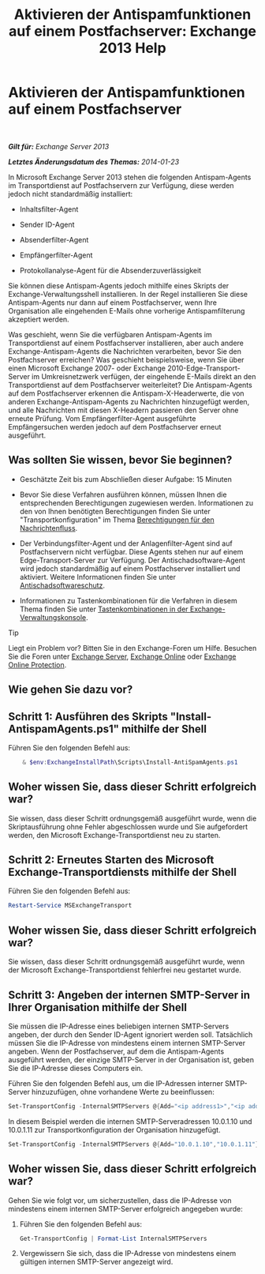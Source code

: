 ﻿---
title: 'Aktivieren der Antispamfunktionen auf einem Postfachserver: Exchange 2013 Help'
TOCTitle: Aktivieren der Antispamfunktionen auf einem Postfachserver
ms:assetid: 59d22c5e-64bc-4879-8ad1-364862b6ba11
ms:mtpsurl: https://technet.microsoft.com/de-de/library/Bb201691(v=EXCHG.150)
ms:contentKeyID: 50475713
ms.date: 04/24/2018
mtps_version: v=EXCHG.150
ms.translationtype: HT
---

# Aktivieren der Antispamfunktionen auf einem Postfachserver

 

_**Gilt für:** Exchange Server 2013_

_**Letztes Änderungsdatum des Themas:** 2014-01-23_

In Microsoft Exchange Server 2013 stehen die folgenden Antispam-Agents im Transportdienst auf Postfachservern zur Verfügung, diese werden jedoch nicht standardmäßig installiert:

  - Inhaltsfilter-Agent

  - Sender ID-Agent

  - Absenderfilter-Agent

  - Empfängerfilter-Agent

  - Protokollanalyse-Agent für die Absenderzuverlässigkeit

Sie können diese Antispam-Agents jedoch mithilfe eines Skripts der Exchange-Verwaltungsshell installieren. In der Regel installieren Sie diese Antispam-Agents nur dann auf einem Postfachserver, wenn Ihre Organisation alle eingehenden E-Mails ohne vorherige Antispamfilterung akzeptiert werden.

Was geschieht, wenn Sie die verfügbaren Antispam-Agents im Transportdienst auf einem Postfachserver installieren, aber auch andere Exchange-Antispam-Agents die Nachrichten verarbeiten, bevor Sie den Postfachserver erreichen? Was geschieht beispielsweise, wenn Sie über einen Microsoft Exchange 2007- oder Exchange 2010-Edge-Transport-Server im Umkreisnetzwerk verfügen, der eingehende E-Mails direkt an den Transportdienst auf dem Postfachserver weiterleitet? Die Antispam-Agents auf dem Postfachserver erkennen die Antispam-X-Headerwerte, die von anderen Exchange-Antispam-Agents zu Nachrichten hinzugefügt werden, und alle Nachrichten mit diesen X-Headern passieren den Server ohne erneute Prüfung. Vom Empfängerfilter-Agent ausgeführte Empfängersuchen werden jedoch auf dem Postfachserver erneut ausgeführt.

## Was sollten Sie wissen, bevor Sie beginnen?

  - Geschätzte Zeit bis zum Abschließen dieser Aufgabe: 15 Minuten

  - Bevor Sie diese Verfahren ausführen können, müssen Ihnen die entsprechenden Berechtigungen zugewiesen werden. Informationen zu den von Ihnen benötigten Berechtigungen finden Sie unter "Transportkonfiguration" im Thema [Berechtigungen für den Nachrichtenfluss](mail-flow-permissions-exchange-2013-help.md).

  - Der Verbindungsfilter-Agent und der Anlagenfilter-Agent sind auf Postfachservern nicht verfügbar. Diese Agents stehen nur auf einem Edge-Transport-Server zur Verfügung. Der Antischadsoftware-Agent wird jedoch standardmäßig auf einem Postfachserver installiert und aktiviert. Weitere Informationen finden Sie unter [Antischadsoftwareschutz](anti-malware-protection-exchange-2013-help.md).

  - Informationen zu Tastenkombinationen für die Verfahren in diesem Thema finden Sie unter [Tastenkombinationen in der Exchange-Verwaltungskonsole](keyboard-shortcuts-in-the-exchange-admin-center-exchange-online-protection-help.md).


> [!TIP]
> Liegt ein Problem vor? Bitten Sie in den Exchange-Foren um Hilfe. Besuchen Sie die Foren unter <A href="https://go.microsoft.com/fwlink/p/?linkid=60612">Exchange Server</A>, <A href="https://go.microsoft.com/fwlink/p/?linkid=267542">Exchange Online</A> oder <A href="https://go.microsoft.com/fwlink/p/?linkid=285351">Exchange Online Protection</A>.



## Wie gehen Sie dazu vor?

## Schritt 1: Ausführen des Skripts "Install-AntispamAgents.ps1" mithilfe der Shell

Führen Sie den folgenden Befehl aus:

```powershell
    & $env:ExchangeInstallPath\Scripts\Install-AntiSpamAgents.ps1
```

## Woher wissen Sie, dass dieser Schritt erfolgreich war?

Sie wissen, dass dieser Schritt ordnungsgemäß ausgeführt wurde, wenn die Skriptausführung ohne Fehler abgeschlossen wurde und Sie aufgefordert werden, den Microsoft Exchange-Transportdienst neu zu starten.

## Schritt 2: Erneutes Starten des Microsoft Exchange-Transportdiensts mithilfe der Shell

Führen Sie den folgenden Befehl aus:

```powershell
Restart-Service MSExchangeTransport
```

## Woher wissen Sie, dass dieser Schritt erfolgreich war?

Sie wissen, dass dieser Schritt ordnungsgemäß ausgeführt wurde, wenn der Microsoft Exchange-Transportdienst fehlerfrei neu gestartet wurde.

## Schritt 3: Angeben der internen SMTP-Server in Ihrer Organisation mithilfe der Shell

Sie müssen die IP-Adresse eines beliebigen internen SMTP-Servers angeben, der durch den Sender ID-Agent ignoriert werden soll. Tatsächlich müssen Sie die IP-Adresse von mindestens einem internen SMTP-Server angeben. Wenn der Postfachserver, auf dem die Antispam-Agents ausgeführt werden, der einzige SMTP-Server in der Organisation ist, geben Sie die IP-Adresse dieses Computers ein.

Führen Sie den folgenden Befehl aus, um die IP-Adressen interner SMTP-Server hinzuzufügen, ohne vorhandene Werte zu beeinflussen:

```powershell
Set-TransportConfig -InternalSMTPServers @{Add="<ip address1>","<ip address2>"...}
```

In diesem Beispiel werden die internen SMTP-Serveradressen 10.0.1.10 und 10.0.1.11 zur Transportkonfiguration der Organisation hinzugefügt.

```powershell
Set-TransportConfig -InternalSMTPServers @{Add="10.0.1.10","10.0.1.11"}
```

## Woher wissen Sie, dass dieser Schritt erfolgreich war?

Gehen Sie wie folgt vor, um sicherzustellen, dass die IP-Adresse von mindestens einem internen SMTP-Server erfolgreich angegeben wurde:

1.  Führen Sie den folgenden Befehl aus:
    
    ```powershell
    Get-TransportConfig | Format-List InternalSMTPServers
    ```

2.  Vergewissern Sie sich, dass die IP-Adresse von mindestens einem gültigen internen SMTP-Server angezeigt wird.

